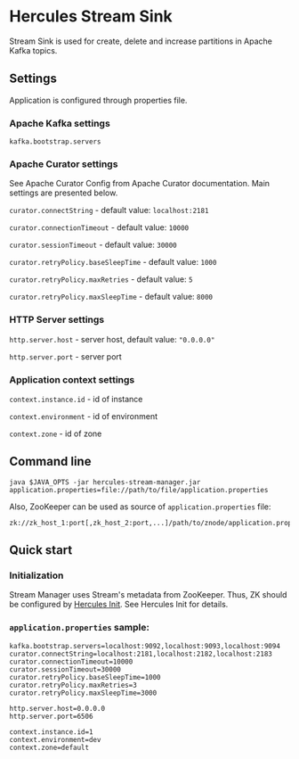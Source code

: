 # Hercules Stream Sink
Stream Sink is used for create, delete and increase partitions in Apache Kafka topics.

## Settings
Application is configured through properties file.

### Apache Kafka settings
`kafka.bootstrap.servers`

### Apache Curator settings
See Apache Curator Config from Apache Curator documentation. Main settings are presented below.

`curator.connectString` - default value: `localhost:2181`

`curator.connectionTimeout` - default value: `10000`

`curator.sessionTimeout` - default value: `30000`

`curator.retryPolicy.baseSleepTime` - default value: `1000`

`curator.retryPolicy.maxRetries` - default value: `5`

`curator.retryPolicy.maxSleepTime` - default value: `8000`

### HTTP Server settings
`http.server.host` - server host, default value: `"0.0.0.0"`

`http.server.port` - server port

### Application context settings
`context.instance.id` - id of instance

`context.environment` - id of environment

`context.zone` - id of zone

## Command line
`java $JAVA_OPTS -jar hercules-stream-manager.jar application.properties=file://path/to/file/application.properties`

Also, ZooKeeper can be used as source of `application.properties` file:  
```
zk://zk_host_1:port[,zk_host_2:port,...]/path/to/znode/application.properties
```

## Quick start
### Initialization
Stream Manager uses Stream's metadata from ZooKeeper. Thus, ZK should be configured by [Hercules Init](../hercules-init/README.md). See Hercules Init for details.

### `application.properties` sample:
```properties
kafka.bootstrap.servers=localhost:9092,localhost:9093,localhost:9094
curator.connectString=localhost:2181,localhost:2182,localhost:2183
curator.connectionTimeout=10000
curator.sessionTimeout=30000
curator.retryPolicy.baseSleepTime=1000
curator.retryPolicy.maxRetries=3
curator.retryPolicy.maxSleepTime=3000

http.server.host=0.0.0.0
http.server.port=6506

context.instance.id=1
context.environment=dev
context.zone=default
```
